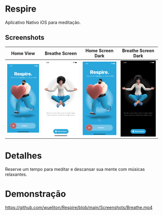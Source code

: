 # Respire
Aplicativo Nativo iOS para meditação.

## Screenshots
Home View             |  Breathe Screen             |  Home Screen Dark             |  Breathe Screen Dark
:-------------------------:|:-------------------------:|:-------------------------:|:-------------------------:
![alt text](https://github.com/wueliton/Respire/blob/main/Screenshots/screen.png)  |  ![alt text](https://github.com/wueliton/Respire/blob/main/Screenshots/screen_2.png) | ![alt text](https://github.com/wueliton/Respire/blob/main/Screenshots/screen.png)  | ![alt text](https://github.com/wueliton/Respire/blob/main/Screenshots/screen_3.png)

# Detalhes
Reserve um tempo para meditar e descansar sua mente com músicas relaxantes.

# Demonstração

https://github.com/wueliton/Respire/blob/main/Screenshots/Breathe.mp4
